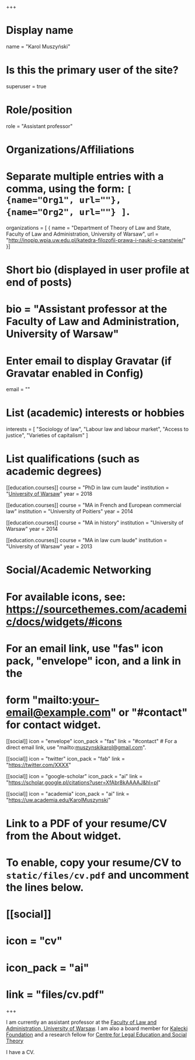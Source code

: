 +++
# Display name
name = "Karol Muszyński"

# Is this the primary user of the site?
superuser = true

# Role/position
role = "Assistant professor"

# Organizations/Affiliations
#   Separate multiple entries with a comma, using the form: `[ {name="Org1", url=""}, {name="Org2", url=""} ]`.
organizations = [ { name = "Department of Theory of Law and State, Faculty of Law and Administration, University of Warsaw", url = "http://inopip.wpia.uw.edu.pl/katedra-filozofii-prawa-i-nauki-o-panstwie/" }]

# Short bio (displayed in user profile at end of posts)
# bio = "Assistant professor at the Faculty of Law and Administration, University of Warsaw"

# Enter email to display Gravatar (if Gravatar enabled in Config)
email = ""

# List (academic) interests or hobbies
interests = [
  "Sociology of law",
  "Labour law and labour market",
  "Access to justice",
  "Varieties of capitalism"
]

# List qualifications (such as academic degrees)
[[education.courses]]
  course = "PhD in law cum laude"
  institution = "[University of Warsaw](www.uw.edu.pl)"
  year = 2018

[[education.courses]]
  course = "MA in French and European commercial law"
  institution = "University of Poitiers"
  year = 2014

[[education.courses]]
  course = "MA in history"
  institution = "University of Warsaw"
  year = 2014
  
[[education.courses]]
  course = "MA in law cum laude"
  institution = "University of Warsaw"
  year = 2013

  
  
# Social/Academic Networking
# For available icons, see: https://sourcethemes.com/academic/docs/widgets/#icons
#   For an email link, use "fas" icon pack, "envelope" icon, and a link in the
#   form "mailto:your-email@example.com" or "#contact" for contact widget.

[[social]]
  icon = "envelope"
  icon_pack = "fas"
  link = "#contact"  # For a direct email link, use "mailto:muszynskikarol@gmail.com".
  
[[social]]
  icon = "twitter"
  icon_pack = "fab"
  link = "https://twitter.com/XXXX"

[[social]]
  icon = "google-scholar"
  icon_pack = "ai"
  link = "https://scholar.google.pl/citations?user=XfAbr8kAAAAJ&hl=pl"

[[social]]
  icon = "academia"
  icon_pack = "ai"
  link = "https://uw.academia.edu/KarolMuszynski"

# Link to a PDF of your resume/CV from the About widget.
# To enable, copy your resume/CV to `static/files/cv.pdf` and uncomment the lines below.
# [[social]]
#   icon = "cv"
#   icon_pack = "ai"
#   link = "files/cv.pdf"

+++
<br/>

I am currently an assistant professor at the [Faculty of Law and Administration, University of Warsaw](http://inopip.wpia.uw.edu.pl/katedra-filozofii-prawa-i-nauki-o-panstwie/). I am also a board member for [Kalecki Foundation](http://www.kalecki.org) and a research fellow for [Centre for Legal Education and Social Theory](http://clest.pl)

I have a CV. 
